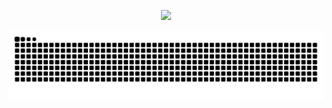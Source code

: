 <p align="center"><img src="https://raw.githubusercontent.com/catppuccin/catppuccin/main/assets/footers/gray0_ctp_on_line.svg?sanitize=true" /></p>

![](https://raw.githubusercontent.com/Wu-yikun/Wu-yikun/output/github-contribution-grid-snake.svg)
